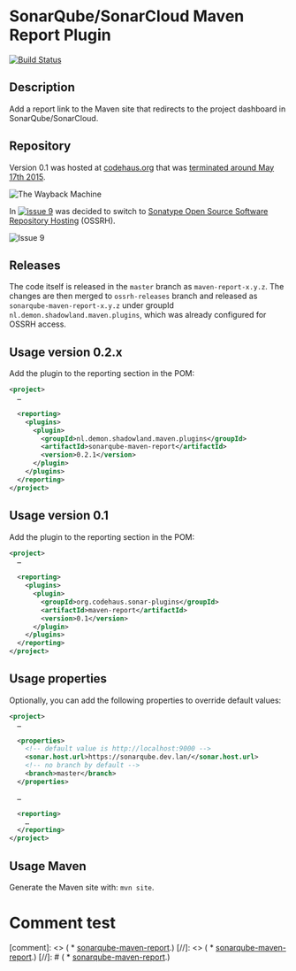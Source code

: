 # SonarQube/SonarCloud Maven Report Plugin

[![Build Status](https://api.travis-ci.org/SonarQubeCommunity/sonar-maven-report.svg)](https://travis-ci.org/SonarQubeCommunity/sonar-maven-report)

## Description

Add a report link to the Maven site that redirects to the project dashboard in SonarQube/SonarCloud.

## Repository

Version 0.1 was hosted at [codehaus.org](https://twitter.com/codehaus) that was [terminated around May 17th 2015](https://web.archive.org/web/20161017000236/http:/www.codehaus.org).

![The Wayback Machine](https://raw.githubusercontent.com/SonarQubeCommunity/sonar-maven-report/master/src/site/resources/images/codehaus.png)

In [![issue 9](https://img.shields.io/github/issues/detail/s/SonarQubeCommunity/sonar-maven-report/9.svg "issue 9")](https://github.com/SonarQubeCommunity/sonar-maven-report/issues/9) was decided to switch to [Sonatype Open Source Software Repository Hosting](http://central.sonatype.org/pages/ossrh-guide.html) (OSSRH).

![Issue 9](https://raw.githubusercontent.com/SonarQubeCommunity/sonar-maven-report/master/src/site/resources/images/ossrh.png)

## Releases

The code itself is released in the `master` branch as `maven-report-x.y.z`. The changes are then merged to `ossrh-releases` branch and released as `sonarqube-maven-report-x.y.z` under groupId `nl.demon.shadowland.maven.plugins`, which was already configured for OSSRH access.

<!--- ### The gory details -->

## Usage version 0.2.x

Add the plugin to the reporting section in the POM:

```xml
<project>
  …

  <reporting>
    <plugins>
      <plugin>
        <groupId>nl.demon.shadowland.maven.plugins</groupId>
        <artifactId>sonarqube-maven-report</artifactId>
        <version>0.2.1</version>
      </plugin>
    </plugins>
  </reporting>
</project>
```

## Usage version 0.1

Add the plugin to the reporting section in the POM:

```xml
<project>
  …

  <reporting>
    <plugins>
      <plugin>
        <groupId>org.codehaus.sonar-plugins</groupId>
        <artifactId>maven-report</artifactId>
        <version>0.1</version>
      </plugin>
    </plugins>
  </reporting>
</project>
```

## Usage properties

Optionally, you can add the following properties to override default values:

```xml
<project>
  …

  <properties>
    <!-- default value is http://localhost:9000 -->
    <sonar.host.url>https://sonarqube.dev.lan/</sonar.host.url>
    <!-- no branch by default -->
    <branch>master</branch>
  </properties>

  …

  <reporting>
    …
  </reporting>
</project>
```

## Usage Maven

Generate the Maven site with: `mvn site`.
<!--- Generate only the report with `` or `mvn nl.demon.shadowland.maven.plugins:sonarqube-maven-report:report`. -->

# Comment test

[comment]: <> ( * [sonarqube-maven-report](https://mvnrepository.com/artifact/nl.demon.shadowland.maven.plugins/sonarqube-maven-report).)
[//]: <> ( * [sonarqube-maven-report](https://mvnrepository.com/artifact/nl.demon.shadowland.maven.plugins/sonarqube-maven-report).)
[//]: # ( * [sonarqube-maven-report](https://mvnrepository.com/artifact/nl.demon.shadowland.maven.plugins/sonarqube-maven-report).)
<!--- * [sonarqube-maven-report](https://mvnrepository.com/artifact/nl.demon.shadowland.maven.plugins/sonarqube-maven-report). -->
